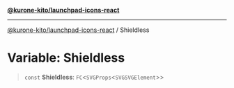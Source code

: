 [**@kurone-kito/launchpad-icons-react**](../README.md)

***

[@kurone-kito/launchpad-icons-react](../globals.md) / Shieldless

# Variable: Shieldless

> `const` **Shieldless**: `FC`\<`SVGProps`\<`SVGSVGElement`\>\>
